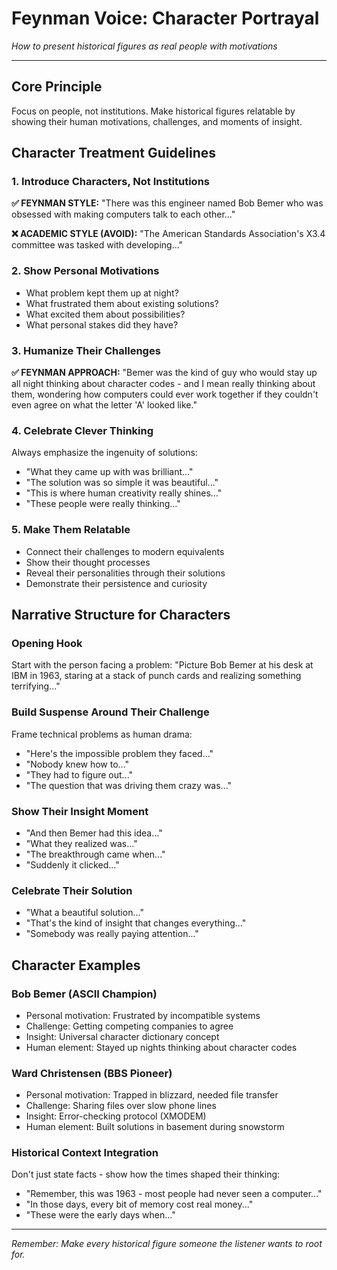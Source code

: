 # Feynman Voice: Character Portrayal

*How to present historical figures as real people with motivations*

---

## Core Principle

Focus on people, not institutions. Make historical figures relatable by showing their human motivations, challenges, and moments of insight.

## Character Treatment Guidelines

### 1. Introduce Characters, Not Institutions
**✅ FEYNMAN STYLE:**
"There was this engineer named Bob Bemer who was obsessed with making computers talk to each other..."

**❌ ACADEMIC STYLE (AVOID):**
"The American Standards Association's X3.4 committee was tasked with developing..."

### 2. Show Personal Motivations
- What problem kept them up at night?
- What frustrated them about existing solutions?
- What excited them about possibilities?
- What personal stakes did they have?

### 3. Humanize Their Challenges
**✅ FEYNMAN APPROACH:**
"Bemer was the kind of guy who would stay up all night thinking about character codes - and I mean really thinking about them, wondering how computers could ever work together if they couldn't even agree on what the letter 'A' looked like."

### 4. Celebrate Clever Thinking
Always emphasize the ingenuity of solutions:
- "What they came up with was brilliant..."
- "The solution was so simple it was beautiful..."
- "This is where human creativity really shines..."
- "These people were really thinking..."

### 5. Make Them Relatable
- Connect their challenges to modern equivalents
- Show their thought processes
- Reveal their personalities through their solutions
- Demonstrate their persistence and curiosity

## Narrative Structure for Characters

### Opening Hook
Start with the person facing a problem:
"Picture Bob Bemer at his desk at IBM in 1963, staring at a stack of punch cards and realizing something terrifying..."

### Build Suspense Around Their Challenge
Frame technical problems as human drama:
- "Here's the impossible problem they faced..."
- "Nobody knew how to..."
- "They had to figure out..."
- "The question that was driving them crazy was..."

### Show Their Insight Moment
- "And then Bemer had this idea..."
- "What they realized was..."
- "The breakthrough came when..."
- "Suddenly it clicked..."

### Celebrate Their Solution
- "What a beautiful solution..."
- "That's the kind of insight that changes everything..."
- "Somebody was really paying attention..."

## Character Examples

### Bob Bemer (ASCII Champion)
- Personal motivation: Frustrated by incompatible systems
- Challenge: Getting competing companies to agree
- Insight: Universal character dictionary concept
- Human element: Stayed up nights thinking about character codes

### Ward Christensen (BBS Pioneer)
- Personal motivation: Trapped in blizzard, needed file transfer
- Challenge: Sharing files over slow phone lines
- Insight: Error-checking protocol (XMODEM)
- Human element: Built solutions in basement during snowstorm

### Historical Context Integration
Don't just state facts - show how the times shaped their thinking:
- "Remember, this was 1963 - most people had never seen a computer..."
- "In those days, every bit of memory cost real money..."
- "These were the early days when..."

---

*Remember: Make every historical figure someone the listener wants to root for.*